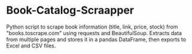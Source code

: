 # Book-Catalog-Scraapper
Python script to scrape book information (title, link, price, stock) from "books.toscrape.com" using requests and BeautifulSoup. Extracts data from multiple pages and stores it in a pandas DataFrame, then exports to Excel and CSV files.
